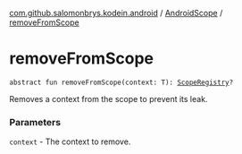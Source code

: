 [com.github.salomonbrys.kodein.android](../index.md) / [AndroidScope](index.md) / [removeFromScope](.)

# removeFromScope

`abstract fun removeFromScope(context: T): `[`ScopeRegistry`](../../com.github.salomonbrys.kodein/-scope-registry/index.md)`?`

Removes a context from the scope to prevent its leak.

### Parameters

`context` - The context to remove.